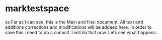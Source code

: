 # marktestspace

as Far as I can see, this is the Main and final document. All text and additions corrections and modifications will be addeed here. In order to save this I need to do a commit. I will do that now. Lets see what happens.
